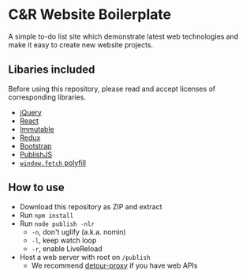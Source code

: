 # C&R Website Boilerplate

A simple to-do list site which demonstrate latest web technologies and make it easy to create new website projects.

## Libaries included

Before using this repository, please read and accept licenses of corresponding libraries.

* [jQuery](https://jquery.com/)
* [React](https://facebook.github.io/react/)
* [Immutable](http://facebook.github.io/immutable-js/)
* [Redux](https://github.com/rackt/redux)
* [Bootstrap](https://getbootstrap.com)
* [PublishJS](https://github.com/candrholdings/publishjs)
* [`window.fetch` polyfill](https://github.com/github/fetch)

## How to use
* Download this repository as ZIP and extract
* Run `npm install`
* Run `node publish -nlr`
  * `-n`, don't uglify (a.k.a. nomin)
  * `-l`, keep watch loop
  * `-r`, enable LiveReload
* Host a web server with root on `/publish`
  * We recommend [detour-proxy](https://npmjs.org/detour-proxy) if you have web APIs